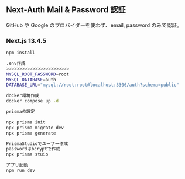 ## Next-Auth Mail & Password 認証

GitHub や Google のプロバイダーを使わず、email, password のみで認証。

### Next.js 13.4.5

```bash
npm install
```

```bash
.env作成
>>>>>>>>>>>>>>>>>>>>>>>>
MYSQL_ROOT_PASSWORD=root
MYSQL_DATABASE=auth
DATABASE_URL="mysql://root:root@localhost:3306/auth?schema=public"
```

```bash
docker環境作成
docker compose up -d
```

```bash
prismaの設定

npx prisma init
npx prisma migrate dev
npx prisma generate

PrismaStudioでユーザー作成
passwordはbcryptで作成
npx prisma stuio
```

```bash
アプリ起動
npm run dev
```
